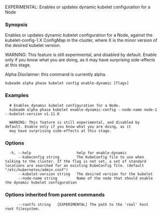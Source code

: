 
EXPERIMENTAL: Enables or updates dynamic kubelet configuration for a Node

### Synopsis

Enables or updates dynamic kubelet configuration for a Node, against the kubelet-config-1.X ConfigMap in the cluster, where X is the minor version of the desired kubelet version. 

WARNING: This feature is still experimental, and disabled by default. Enable only if you know what you are doing, as it may have surprising side-effects at this stage. 

Alpha Disclaimer: this command is currently alpha.

```
kubeadm alpha phase kubelet config enable-dynamic [flags]
```

### Examples

```
  # Enables dynamic kubelet configuration for a Node.
  kubeadm alpha phase kubelet enable-dynamic-config --node-name node-1 --kubelet-version v1.11.0
  
  WARNING: This feature is still experimental, and disabled by default. Enable only if you know what you are doing, as it
  may have surprising side-effects at this stage.
```

### Options

```
  -h, --help                     help for enable-dynamic
      --kubeconfig string        The KubeConfig file to use when talking to the cluster. If the flag is not set, a set of standard locations are searched for an existing KubeConfig file. (default "/etc/kubernetes/admin.conf")
      --kubelet-version string   The desired version for the kubelet
      --node-name string         Name of the node that should enable the dynamic kubelet configuration
```

### Options inherited from parent commands

```
      --rootfs string   [EXPERIMENTAL] The path to the 'real' host root filesystem.
```

